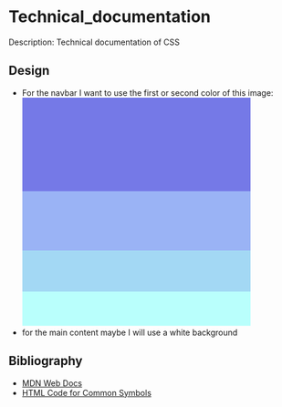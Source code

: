 # Technical_documentation
 Description: Technical documentation of CSS

## Design
+ For the navbar I want to use the first or second color of this image: ![Color hunt palette](images/Navbar_palette.png)  
+ for the main content maybe I will use a white background

## Bibliography
+ [MDN Web Docs](https://developer.mozilla.org/en-US/docs/Web/CSS)  
+ [HTML Code for Common Symbols](https://www.thoughtco.com/html-code-for-common-symbols-and-signs-2654021)
